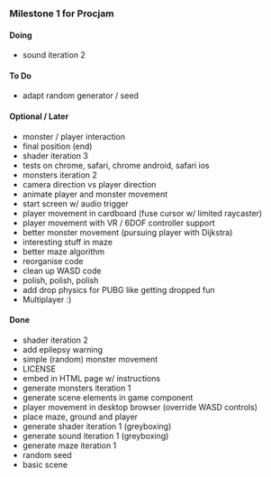 ### Milestone 1 for Procjam

#### Doing

- sound iteration 2

#### To Do

- adapt random generator / seed

#### Optional / Later

- monster / player interaction
- final position (end)
- shader iteration 3
- tests on chrome, safari, chrome android, safari ios
- monsters iteration 2
- camera direction vs player direction
- animate player and monster movement
- start screen w/ audio trigger
- player movement in cardboard (fuse cursor w/ limited raycaster)
- player movement with VR / 6DOF controller support
- better monster movement (pursuing player with Dijkstra)
- interesting stuff in maze 
- better maze algorithm
- reorganise code
- clean up WASD code
- polish, polish, polish
- add drop physics for PUBG like getting dropped fun
- Multiplayer :)

#### Done

- shader iteration 2
- add epilepsy warning
- simple (random) monster movement
- LICENSE
- embed in HTML page w/ instructions
- generate monsters iteration 1
- generate scene elements in game component
- player movement in desktop browser (override WASD controls)
- place maze, ground and player
- generate shader iteration 1 (greyboxing)
- generate sound iteration 1 (greyboxing)
- generate maze iteration 1
- random seed
- basic scene
